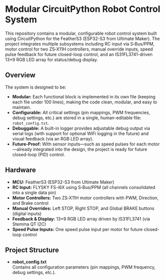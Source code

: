 # Modular CircuitPython Robot Control System

This repository contains a modular, configurable robot control system built using CircuitPython for the FeatherS3 (ESP32-S3 from Ultimate Maker). The project integrates multiple subsystems including RC input via S‑Bus/PPM, motor control for two ZS‑X11H controllers, manual override inputs, speed pulse feedback for future closed-loop control, and an IS31FL3741-driven 13×9 RGB LED array for status/debug display.

## Overview

The system is designed to be:
- **Modular:** Each functional block is implemented in its own file (keeping each file under 100 lines), making the code clean, modular, and easy to maintain.
- **Configurable:** All critical settings (pin mappings, PWM frequencies, debug settings, etc.) are stored in a single, human-editable file: `robot_config.txt`.
- **Debuggable:** A built-in logger provides adjustable debug output via serial logs (with support for optional WiFi logging in the future) and visual feedback (via an RGB LED array).
- **Future-Proof:** With sensor inputs—such as speed pulses for each motor—already integrated into the design, the project is ready for future closed-loop (PID) control.

## Hardware

- **MCU:** FeatherS3 (ESP32-S3 from Ultimate Maker)
- **RC Input:** FLYSKY FS-i6X using S‑Bus/PPM (all channels consolidated into a single data pin)
- **Motor Controllers:** Two ZS‑X11H motor controllers with PWM, Direction, and Brake control
- **Manual Overrides:** Left STOP, Right STOP, and Global BRAKE buttons (digital inputs)
- **Feedback & Display:** 13×9 RGB LED array driven by IS31FL3741 (via Stemma QT I2C)
- **Speed Pulse Inputs:** One speed pulse input per motor for future closed-loop control

## Project Structure

- **robot_config.txt**  
  Contains all configuration parameters (pin mappings, PWM frequency, debug settings, etc.).
